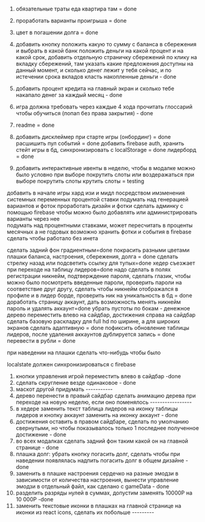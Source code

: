 1. обязательные траты еда квартира там = done
2. проработать варианты проигрыша = done
3. цвет в погашении долга  = done
4. добавить кнопку положить какую то сумму с баланса в сбережения и выбрать в какой банк положить деньги на какой процент и на какой срок, добавить отдельную страничку сбережений по клику на вкладку сбережений, там указать какие предложения доступны на данный момент, и сколько денег лежит у тебя сейчас, и по истечении срока вкладов класть накопленные деньги - done
5. добавить процент кредита на главный экран и сколько тебе накапало денег за каждый месяц - done
7. игра должна требовать через каждые 4 хода прочитать глоссарий чтобы обучиться (попап без права закрытия) - done
6. readme = done
9. добавить дисклеймер при старте игры (онбординг) = done 
расшишить пул событий = done
добавить firebase auth, хранить стейт игры в бд, синхронизировать с localStorage = done
лидерборд = done

8. добавить интерактивные ивенты в неделю, чтобы в модалке можно было условно при выборе покрутить слоты или воздеражаться при выборе покрутить слоты крутить слоты = testing


добавить в начале игры хард изи и мидл посредством имзменения системных переменных процентой ставки
подумать над генерацией вариантов и фоток
проработать дизайн и фотки
сделать админку с помощью firebase чтобы можно было добавлять или администрировать варианты через нее   
подумать над процентными ставками, может пересчитать в проценты месячных а не годовых
возможно хранить фотки и события в firebase
сделать чтобы работало без инета


сделать задний фон градиентным=done 
покрасить разными цветами плашки баланса, настроения, сбережения, долга = done
сделать стрелку назад или подсветить ссылку для тупых=done
хедер съезжает при переходе на таблицу лидеров=done
надо сделать в полях регистрации никнейм, подтверждение пароля, сделать глазик, чтобы можно было посмотреть введенные пароли, проверить пароли на соответствие друг другу, сделать чтобы никнейм отображался в профиле и в лидер борде, проверить ник на уникальность в бд = done
доработать страницу  аккаунт, дать возможность менять никнейм пароль и удалять аккаунт=done
убрать пустоты по бокам - денежное дерево переместить влево на сайдбар,  достижения справа на сайдбар   сделать базовую раскладку для full hd по ширине, а для широких экранов сделать адаптивную = done
пофиксить обновление таблицы лидеров, после удаления аккаунтов дублируется запись = done
перевести в рубли = done

при наведении на плашки сделать что-нибудь чтобы было   


localstate должен синхронизироваться с firebase

1. кнопки управления игрой переместить влево в сайдбар -done
2. сделать скругление  везде одинаковое - done
3. маскот другой придумать -----------
4. дерево перенести в правый сайдбар сделать анимацию дерева при переходе на новую неделю, если оно поменялось -----------------
5. в хедере заменить текст таблица лидеров на иконку таблицы лидеров и кнопку аккаунт заменить на иконку аккаунт - done
6. достижения оставить в правом сайдбаре, сделать по умолчанию свернутыми, но чтобы показывалось только 1 последнее полученное  достижение - done
7. во всех модалках сделать задний фон таким какой он на главной странице - done
8. плашка долг: убрать кнопку погасить долг, сделать чтобы при наведении появлялась  надпить погасить долг в общем дизайне - done
9. заменить в плашке настроения сердечко на разные эмодзи в зависимости от количества настроения, вынести управление эмодзи в отдельный файл, как сделано с gameData - done
10. разделить разряды нулей в суммах, допустим заменять 10000Р на 10 000Р -done
11. заменить текстовые иконки в плашках на главной странице на иконки из react icons, сделать их побольше ---------

    
